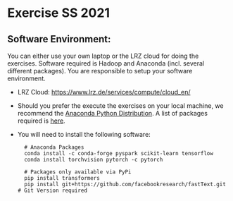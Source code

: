 # Exercise SS 2021

## Software Environment:

You can either use your own laptop or the LRZ cloud for doing the exercises. Software required is Hadoop and Anaconda (incl. several different packages). You are responsible to setup your software environment.

* LRZ Cloud: <https://www.lrz.de/services/compute/cloud_en/>

* Should you prefer the execute the exercises on your local machine, we recommend the [Anaconda Python Distribution](https://www.anaconda.com/distribution/#download-section). A list of packages required is [here](conda-packages.txt).

* You will need to install the following software:

        # Anaconda Packages
        conda install -c conda-forge pyspark scikit-learn tensorflow 
        conda install torchvision pytorch -c pytorch

        # Packages only available via PyPi
        pip install transformers
        pip install git+https://github.com/facebookresearch/fastText.git # Git Version required






